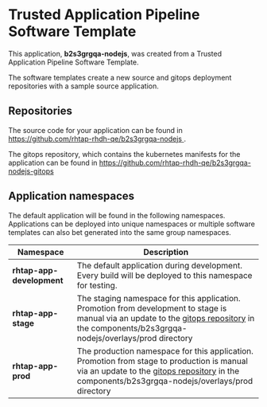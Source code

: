 # Trusted Application Pipeline Software Template

This application, **b2s3grgqa-nodejs**, was created from a Trusted Application Pipeline Software Template.

The software templates create a new source and gitops deployment repositories with a sample source application. 

## Repositories

The source code for your application can be found in [https://github.com/rhtap-rhdh-qe/b2s3grgqa-nodejs ](https://github.com/rhtap-rhdh-qe/b2s3grgqa-nodejs ).
 
The gitops repository, which contains the kubernetes manifests for the application can be found in 
[https://github.com/rhtap-rhdh-qe/b2s3grgqa-nodejs-gitops ](https://github.com/rhtap-rhdh-qe/b2s3grgqa-nodejs-gitops ) 

## Application namespaces 

The default application will be found in the following namespaces. Applications can be deployed into unique namespaces or multiple software templates can also bet generated into the same group namespaces.  

|  Namespace   |  Description   |  
| -------- | -------- |   
| **rhtap-app-development** | The default application during development. Every build will be deployed to this namespace for testing. | 
| **rhtap-app-stage** | The staging namespace for this application. Promotion from development to stage is manual via an update to the [gitops repository](https://github.com/rhtap-rhdh-qe/b2s3grgqa-nodejs-gitops ) in the components/b2s3grgqa-nodejs/overlays/prod directory |  
| **rhtap-app-prod** | The production namespace for this application. Promotion from stage to production is manual via an update to the [gitops repository](https://github.com/rhtap-rhdh-qe/b2s3grgqa-nodejs-gitops ) in the components/b2s3grgqa-nodejs/overlays/prod directory | 